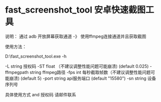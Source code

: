 # fast_screenshot_tool 安卓快速截图工具

说明：
通过 adb 开放屏幕获取通道 -》 使用ffmpeg连接通道并且获取截图

使用方法：

D:\fast_screenshot_tool.exe -h

  -L string
        授权码
  -ST float
        （不建议调整性能问题可能崩溃) (default 0.025)
  -ffmpegpath string
        ffmpeg路径
  -fps int
        每秒截取帧数（不建议调整性能问题可能崩溃) (default 5)
  -port string
        api服务端口 (default "15580")
  -sn string
        设备序列号

具体使用方式 and 授权码 请邮件联系
